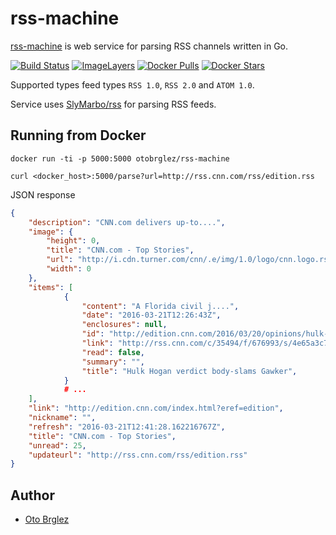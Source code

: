 # rss-machine

[rss-machine][rss-machine] is web service for parsing RSS channels written in Go.

[![Build Status][circle-ci-badge]][circle-ci]
[![ImageLayers][imagelayers-badge]][imagelayers]
[![Docker Pulls][docker-pulls-badge]]()
[![Docker Stars][docker-stars-badge]]()
	

Supported types feed types `RSS 1.0`, `RSS 2.0` and `ATOM 1.0`.

Service uses [SlyMarbo/rss](https://github.com/SlyMarbo/rss) for parsing RSS feeds.

## Running from Docker

```
docker run -ti -p 5000:5000 otobrglez/rss-machine

curl <docker_host>:5000/parse?url=http://rss.cnn.com/rss/edition.rss
```

JSON response

```json
{
    "description": "CNN.com delivers up-to....",
    "image": {
        "height": 0,
        "title": "CNN.com - Top Stories",
        "url": "http://i.cdn.turner.com/cnn/.e/img/1.0/logo/cnn.logo.rss.gif",
        "width": 0
    },
    "items": [
            {
                "content": "A Florida civil j....",
                "date": "2016-03-21T12:26:43Z",
                "enclosures": null,
                "id": "http://edition.cnn.com/2016/03/20/opinions/hulk-hogan-verdict-warning-shot-media-opinion-callan/index.html",
                "link": "http://rss.cnn.com/c/35494/f/676993/s/4e65a3c7/sc/13/l/0Ledition0Bcnn0N0C20A160C0A30C20A0Copinions0Chulk0Ehogan0Everdict0Ewarning0Eshot0Emedia0Eopinion0Ecallan0Cindex0Bhtml0Deref0Fedition/story01.htm",
                "read": false,
                "summary": "",
                "title": "Hulk Hogan verdict body-slams Gawker",
            }
            # ... 
    ],
    "link": "http://edition.cnn.com/index.html?eref=edition",
    "nickname": "",
    "refresh": "2016-03-21T12:41:28.162216767Z",
    "title": "CNN.com - Top Stories",
    "unread": 25,
    "updateurl": "http://rss.cnn.com/rss/edition.rss"
}     
```

## Author

- [Oto Brglez][me]

[circle-ci]: https://travis-ci.org/otobrglez/rss-machine
[circle-ci-badge]: https://travis-ci.org/otobrglez/rss-machine.svg?branch=master
[imagelayers-badge]: https://badge.imagelayers.io/otobrglez/rss-machine:latest.svg 
[imagelayers]: https://imagelayers.io/?images=otobrglez/rss-machine:latest 
[docker-pulls-badge]: https://img.shields.io/docker/pulls/otobrglez/rss-machine.svg
[docker-stars-badge]: https://img.shields.io/docker/stars/otobrglez/rss-machine.svg
[rss-machine]: http://github.com/otobrglez/rss-machine
[me]: https://github.com/otobrglez
